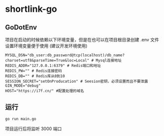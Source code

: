 # shortlink-go

## GoDotEnv

项目在启动的时候依赖以下环境变量，但是在也可以在项目根目录创建 .env 文件设置环境变量便于使用 (建议开发环境使用)

```shell
MYSQL_DSN="db_user:db_password@tcp(localhost)/db_name?charset=utf8&parseTime=True&loc=Local" # Mysql连接地址
REDIS_ADDR="127.0.0.1:6379" # Redis端口和地址
REDIS_PW="" # Redis连接密码
REDIS_DB="" # Redis库从0到10
SESSION_SECRET="setOnProducation" # Seesion密钥，必须设置而且不要泄露
GIN_MODE="debug"
HOST="https://i7f.cn/" #配置处理的域名
```

## 运行

```shell
go run main.go
```

项目运行后将监听 3000 端口
